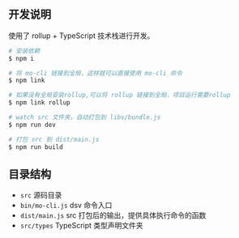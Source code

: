 ## 开发说明

使用了 rollup + TypeScript 技术栈进行开发。

```bash
# 安装依赖
$ npm i

# 将 mo-cli 链接到全局，这样就可以直接使用 mo-cli 命令
$ npm link

# 如果没有全局安装rollup,可以将 rollup 链接到全局，项目运行需要rollup
$ npm link rollup

# watch src 文件夹，自动打包到 libs/bundle.js
$ npm run dev

# 打包 src 到 dist/main.js
$ npm run build
```

## 目录结构

- `src` 源码目录
- `bin/mo-cli.js` dsv 命令入口
- `dist/main.js` src 打包后的输出，提供具体执行命令的函数
- `src/types` TypeScript 类型声明文件夹

